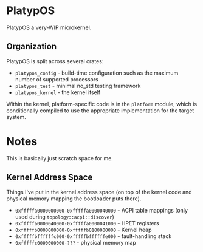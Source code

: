 # PlatypOS

PlatypOS a very-WIP microkernel.

## Organization

PlatypOS is split across several crates:

* `platypos_config` - build-time configuration such as the maximum number of supported processors
* `platypos_test` - minimal no_std testing framework
* `platypos_kernel` - the kernel itself

Within the kernel, platform-specific code is in the `platform` module, which is conditionally compiled to use the
appropriate implementation for the target system.

# Notes

This is basically just scratch space for me.

## Kernel Address Space

Things I've put in the kernel address space (on top of the kernel code and physical memory mapping the bootloader puts
there).

* `0xfffffa0000000000-0xfffffa0000040000` - ACPI table mappings (only used during `topology::acpi::discover`)
* `0xfffffa0000040000-0xfffffa0000041000` - HPET registers
* `0xfffffb0000000000-0xfffffb0100000000` - Kernel heap
* `0xfffffbffffffc000-0xfffffbffffffe000` - fault-handling stack
* `0xfffffc0000000000-???`                - physical memory map